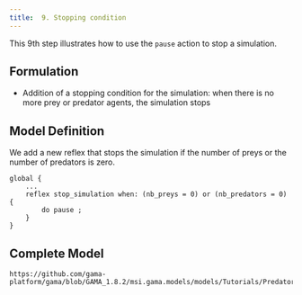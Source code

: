 ```yaml
---
title:  9. Stopping condition
---
```



This 9th step illustrates how to use the `pause` action to stop a simulation.


## Formulation

* Addition of a stopping condition for the simulation: when there is no more prey or predator agents, the simulation stops


## Model Definition

We add a new reflex that stops the simulation if the number of preys or the number of predators is zero.

```
global {
    ...
    reflex stop_simulation when: (nb_preys = 0) or (nb_predators = 0) {
        do pause ;
    } 
}
```


## Complete Model

```gaml reference
https://github.com/gama-platform/gama/blob/GAMA_1.8.2/msi.gama.models/models/Tutorials/Predator%20Prey/models/Model%2009.gaml
```